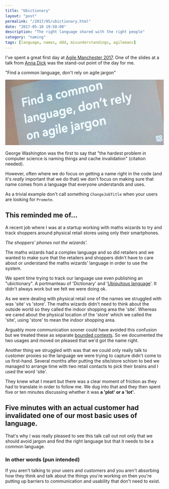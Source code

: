 ```yaml
---
title: "Ubictionary" 
layout: "post" 
permalink: "/2017/05/ubictionary.html" 
date: "2017-05-10 19:58:00"
description: "The right language shared with the right people"
category: "naming"
tags: [language, names, ddd, misunderstandings, agilemanc]
---
```

<!--alex ignore dick --->
I've spent a great first day at [Agile Manchester 2017](http://agilemanchester.net/2017/). One of the slides at a talk from [Anna Dick](https://twitter.com/Dixi_chick) was the stand-out point of the day for me.

"Find a common language, don't rely on agile jargon"

<!--more-->
<!--alex ignore dick --->
![slide from of Anna Dick and Co-Op Digital](/images/common-language.jpg)

George Washington was the first to say that "the hardest problem in computer science is naming things and cache invalidation" (citation needed). 

However, often where we do focus on getting a name right in the code (and it's _really_ important that we do that) we don't focus on making sure that name comes from a language that everyone understands and uses. 

As a trivial example don't call something `ChangeJobTitle` when your users are looking for `Promote`.

## This reminded me of...

A recent job where I was at a startup working with maths wizards to try and track shoppers around physical retail stores using only their smartphones. 

_The shoppers' phones not the wizards'._ 

The maths wizards had a complex language and so did retailers and we wanted to make sure that the retailers and shoppers didn't have to care about or understand the maths wizards' language in order to use the system.

We spent time trying to track our language use even publishing an "ubictionary". A portmanteau of 'Dictionary' and '[Ubiquitous language](https://martinfowler.com/bliki/UbiquitousLanguage.html)'. It didn't always work but we felt we were doing ok.

As we were dealing with physical retail one of the names we struggled with was 'site' vs 'store'. The maths wizards didn't need to think about the outside world so they called the indoor shopping area the 'site'. Whereas we cared about the physical location of the 'store' which we called the 'site', using 'store' to mean the indoor shopping area.

Arguably more communication sooner could have avoided this confusion but we treated these as separate [bounded contexts](https://martinfowler.com/bliki/BoundedContext.html). So we documented the two usages and moved on pleased that we'd got the name right.

Another thing we struggled with was that we could only really talk to customer proxies so the language we were trying to capture didn't come to us first-hand. Several months after putting the site/store schism to bed we managed to arrange time with two retail contacts to pick their brains and I used the word 'site'.

They knew what I meant but there was a clear moment of friction as they had to translate in order to follow me. We dug into that and they then spent five or ten minutes discussing whether it was **a 'plot' or a 'lot'.**

## Five minutes with an actual customer had invalidated one of our most basic uses of language.

That's why I was really pleased to see this talk call out not only that we should avoid jargon and find the right language but that it needs to be a common language.

### In other words (pun intended)

If you aren't talking to your users and customers and you aren't absorbing how they think and talk about the things you're working on then you're putting up barriers to communication and usability that don't need to exist.
